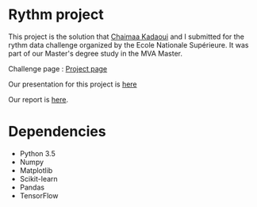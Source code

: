 # Rythm project 

This project is the solution that [Chaimaa Kadaoui](https://github.com/tormynator/) and I submitted for the rythm data challenge organized by the Ecole Nationale Supérieure. It was part of our Master's degree study in the MVA Master.

Challenge page : [Project page](https://challengedata.ens.fr/en/challenge/19/age\_prediction\_from\_eeg\_signals.html)

Our presentation for this project is [here](https://github.com/palanglois/rythmChallenge/blob/master/Age%20prediction%20from%20EEG%20signals.pdf)

Our report is [here](https://github.com/palanglois/rythmChallenge/blob/master/Report\_age\_predictions\_Langlois\_Kadaoui.pdf).

# Dependencies

* Python 3.5
* Numpy
* Matplotlib
* Scikit-learn
* Pandas
* TensorFlow

